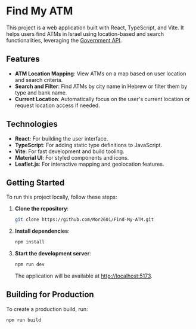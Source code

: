 # Find My ATM

This project is a web application built with React, TypeScript, and Vite. It helps users find ATMs in Israel using location-based and search functionalities, leveraging the [Government API](https://data.gov.il/he/dataset/automated-devices/resource/b9d690de-0a9c-45ef-9ced-3e5957776b26).

## Features

- **ATM Location Mapping**: View ATMs on a map based on user location and search criteria.
- **Search and Filter**: Find ATMs by city name in Hebrew or filter them by type and bank name.
- **Current Location**: Automatically focus on the user's current location or request location access if needed.


## Technologies

- **React**: For building the user interface.
- **TypeScript**: For adding static type definitions to JavaScript.
- **Vite**: For fast development and build tooling.
- **Material UI**: For styled components and icons.
- **Leaflet.js**: For interactive mapping and geolocation features.

## Getting Started

To run this project locally, follow these steps:

1. **Clone the repository**:

   ```sh
   git clone https://github.com/Mor2601/Find-My-ATM.git
   ```

2. **Install dependencies**:

   ```sh
   npm install
   ```

3. **Start the development server**:

   ```sh
   npm run dev
   ```

   The application will be available at [http://localhost:5173](http://localhost:5173).

## Building for Production

To create a production build, run:

```sh
npm run build
```
